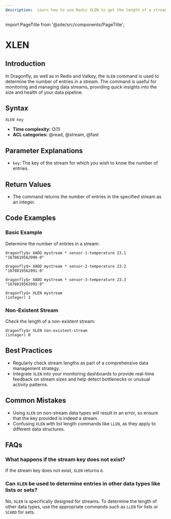 ```yaml
---
description:  Learn how to use Redis XLEN to get the length of a stream.
---
```


import PageTitle from '@site/src/components/PageTitle';

# XLEN

<PageTitle title="Redis XLEN Command (Documentation) | Dragonfly" />

## Introduction

In Dragonfly, as well as in Redis and Valkey, the `XLEN` command is used to determine the number of entries in a stream.
The command is useful for monitoring and managing data streams, providing quick insights into the size and health of your data pipeline.

## Syntax

```shell
XLEN key
```

- **Time complexity:** O(1)
- **ACL categories:** @read, @stream, @fast

## Parameter Explanations

- `key`: The key of the stream for which you wish to know the number of entries.

## Return Values

- The command returns the number of entries in the specified stream as an integer.

## Code Examples

### Basic Example

Determine the number of entries in a stream:

```shell
dragonfly$> XADD mystream * sensor-1-temperature 23.1
"1678819562090-0"

dragonfly$> XADD mystream * sensor-2-temperature 23.2
"1678819562091-0"

dragonfly$> XADD mystream * sensor-3-temperature 23.3
"1678819562092-0"

dragonfly$> XLEN mystream
(integer) 3
```

### Non-Existent Stream

Check the length of a non-existent stream:

```shell
dragonfly$> XLEN non-existent-stream
(integer) 0
```

## Best Practices

- Regularly check stream lengths as part of a comprehensive data management strategy.
- Integrate `XLEN` into your monitoring dashboards to provide real-time feedback on stream sizes and help detect bottlenecks or unusual activity patterns.

## Common Mistakes

- Using `XLEN` on non-stream data types will result in an error, so ensure that the key provided is indeed a stream.
- Confusing `XLEN` with list length commands like `LLEN`, as they apply to different data structures.

## FAQs

### What happens if the stream key does not exist?

If the stream key does not exist, `XLEN` returns `0`.

### Can `XLEN` be used to determine entries in other data types like lists or sets?

No, `XLEN` is specifically designed for streams.
To determine the length of other data types, use the appropriate commands such as `LLEN` for lists or `SCARD` for sets.

